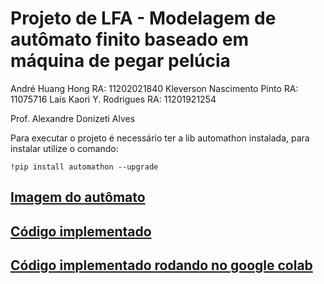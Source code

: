 # Projeto de LFA - Modelagem de autômato finito baseado em máquina de pegar pelúcia

André Huang Hong		        RA: 11202021840
Kleverson Nascimento Pinto		RA: 11075716
Laís Kaori Y. Rodrigues		    RA: 11201921254

Prof. Alexandre Donizeti Alves

Para executar o projeto é necessário ter a lib automathon instalada, para instalar utilize o comando:

```
!pip install automathon --upgrade
```

## [Imagem do autômato](https://github.com/KleversonNascimento/projeto-lfa/blob/main/automato.png)

## [Código implementado](https://github.com/KleversonNascimento/projeto-lfa/blob/main/projeto.py)

## [Código implementado rodando no google colab](https://colab.research.google.com/drive/1A3TQgDK8WcHxIcNRVcBqluQoOxNsrXgy?usp=sharing)